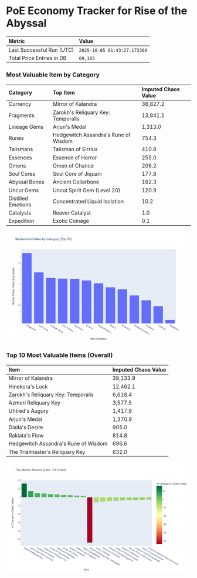 # PoE Economy Tracker for Rise of the Abyssal

<!-- START_MAINTENANCE -->
| Metric | Value |
|:---|:---|
| Last Successful Run (UTC) | `2025-10-05 01:43:27.173369` |
| Total Price Entries in DB | `69,103` |

<!-- END_MAINTENANCE -->

<!-- START_DATAFRAME_DEBUG -->
<!-- END_DATAFRAME_DEBUG -->

<!-- START_CATEGORY_ANALYSIS -->
### Most Valuable Item by Category
| Category | Top Item | Imputed Chaos Value |
| :--- | :--- | :--- |
| Currency | Mirror of Kalandra | 36,827.2 |
| Fragments | Zarokh's Reliquary Key: Temporalis | 13,841.1 |
| Lineage Gems | Arjun's Medal | 1,313.0 |
| Runes | Hedgewitch Assandra's Rune of Wisdom | 754.3 |
| Talismans | Talisman of Sirrius | 410.8 |
| Essences | Essence of Horror | 255.0 |
| Omens | Omen of Chance | 206.2 |
| Soul Cores | Soul Core of Jiquani | 177.8 |
| Abyssal Bones | Ancient Collarbone | 162.3 |
| Uncut Gems | Uncut Spirit Gem (Level 20) | 120.9 |
| Distilled Emotions | Concentrated Liquid Isolation | 10.2 |
| Catalysts | Reaver Catalyst | 1.0 |
| Expedition | Exotic Coinage | 0.1 |


![Category Analysis Chart](charts/category_analysis.png)
<!-- END_ANALYSIS -->

<!-- START_ANALYSIS -->
### Top 10 Most Valuable Items (Overall)
| Item | Imputed Chaos Value |
| :--- | :--- |
| Mirror of Kalandra | 39,133.9 |
| Hinekora's Lock | 12,462.1 |
| Zarokh's Reliquary Key: Temporalis | 6,618.4 |
| Azmeri Reliquary Key | 3,577.5 |
| Uhtred's Augury | 1,417.9 |
| Arjun's Medal | 1,370.9 |
| Dialla's Desire | 905.0 |
| Rakiata's Flow | 814.8 |
| Hedgewitch Assandra's Rune of Wisdom | 696.6 |
| The Trialmaster's Reliquary Key | 632.0 |


![Market Movers Chart](charts/market_movers.png)
<!-- END_ANALYSIS -->
